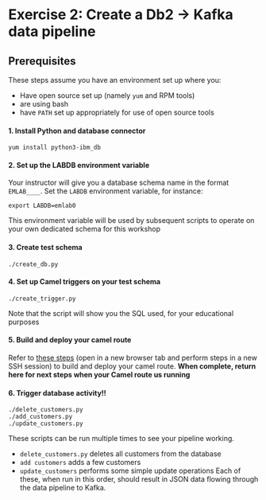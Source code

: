 # Exercise 2: Create a Db2 -> Kafka data pipeline



## Prerequisites
These steps assume you have an environment set up where you:
- Have open source set up (namely `yum` and RPM tools)
- are using bash
- have `PATH` set up appropriately for use of open source tools


#### 1. Install Python and database connector
```
yum install python3-ibm_db
```

#### 2. Set up the LABDB environment variable
Your instructor will give you a database schema name in the format `EMLAB____`. Set the `LABDB` environment variable, for instance:
```
export LABDB=emlab0
```
This environment variable will be used by subsequent scripts to operate on your own dedicated schema for this workshop

#### 3. Create test schema
```
./create_db.py
```

#### 4. Set up Camel triggers on your test schema
```
./create_trigger.py
```
Note that the script will show you the SQL used, for your educational purposes 

#### 5. Build and deploy your camel route
Refer to [these steps](camel/) (open in a new browser tab and perform steps in a new SSH session) to build and deploy your camel route. 
**When complete, return here for next steps when your Camel route us running**

#### 6. Trigger database activity!!
```
./delete_customers.py
./add_customers.py
./update_customers.py
```
These scripts can be run multiple times to see your pipeline working.
- `delete_customers.py` deletes all customers from the database
- `add customers` adds a few customers
- `update_customers` performs some simple update operations
Each of these, when run in this order, should result in JSON data flowing through the data pipeline to Kafka.
